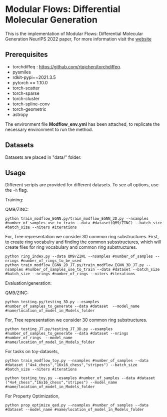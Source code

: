 # Modular Flows: Differential Molecular Generation
This is the implementation of Modular Flows: Differential Molecular Generation NeurIPS 2022 paper,
For more information visit the [website](https://yogeshverma1998.github.io/ModFlow/)

## Prerequisites

- torchdiffeq : https://github.com/rtqichen/torchdiffeq.
- pysmiles
- rdkit-pypi==2021.3.5
- pytorch == 1.10.0
- torch-scatter 
- torch-sparse 
- torch-cluster 
- torch-spline-conv 
- torch-geometric 
- astropy

The environment file **Modflow_env.yml** has been attached, to replicate the necessary environment to run the method.

## Datasets
Datasets are placed in "data/" folder.

## Usage

Different scripts are provided for different datasets. To see all options, use the `-h` flag.

Training:

QM9/ZINC:
```
python train_modflow_EGNN.py/train_modflow_EGNN_3D.py --nsamples #number_of_samples_use_to_train --data #dataset(QM9/ZINC) --batch_size #batch_size --niters #iterations
```
For, Tree representation we consider 30 common ring substructures. 
First, to create ring vocabulry and finding the common subsstructures, which will create files for ring vocabulary and common ring substructures.

```
python ring_index.py --data QM9/ZINC --nsamples #number_of_samples --nrings #number_of_rings_to_be_used
python train_modflow_EGNN_2D_JT.py/train_modflow_EGNN_3D_JT.py --nsamples #number_of_samples_use_to_train --data #dataset --batch_size #batch_size --nrings #number_of_rings --niters #iterations 
```


Evaluation/generation:

QM9/ZINC:
```
python testing.py/testing_3D.py --esamples #number_of_samples_to_generate --data #dataset  --model_name #name/location_of_model_in_Models_folder
```
For, Tree representation we consider 30 common ring substructures.
```
python testing_JT.py/testing_JT_3D.py --esamples #number_of_samples_to_generate --data #dataset --nrings #number_of_rings  --model_name #name/location_of_model_in_Models_folder
```


For tasks on toy-datasets,

```
python train_modflow_toy.py --nsamples #number_of_samples --data #dataset ("4x4_chess","16x16_chess","stripes") --batch_size #batch_size --niters #iterations

python testing_toy.py --esamples #number_of_samples --data #dataset ("4x4_chess","16x16_chess","stripes") --model_name #name/location_of_model_in_Models_folder

```

For Property Optimization,

```
python prop_optimize_qed.py --nsamples #number_of_samples --data #dataset --model_name #name/location_of_model_in_Models_folder
```
